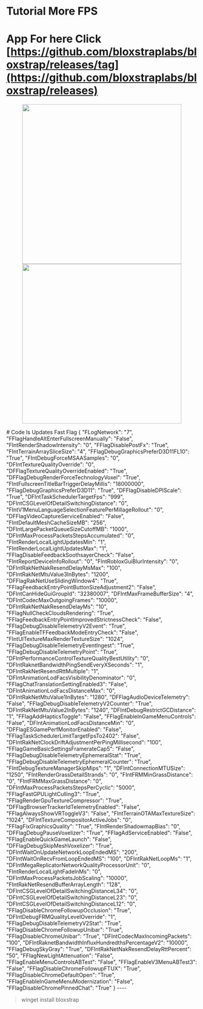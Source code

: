 # Tutorial More FPS
# App For here Click [https://github.com/bloxstraplabs/bloxstrap/releases/tag](https://github.com/bloxstraplabs/bloxstrap/releases)
<p align="center">
    <img src="https://github.com/bloxstraplabs/bloxstrap/raw/main/Images/Bloxstrap-full-dark.png#gh-dark-mode-only" width="420">
    <img src="https://github.com/bloxstraplabs/bloxstrap/raw/main/Images/Bloxstrap-full-light.png#gh-light-mode-only" width="420">
</p>
# Code Is Updates Fast Flag
{
  "FLogNetwork": "7",
  "FFlagHandleAltEnterFullscreenManually": "False",
  "FIntRenderShadowIntensity": "0",
  "FFlagDisablePostFx": "True",
  "FIntTerrainArraySliceSize": "4",
  "FFlagDebugGraphicsPreferD3D11FL10": "True",
  "FIntDebugForceMSAASamples": "0",
  "DFIntTextureQualityOverride": "0",
  "DFFlagTextureQualityOverrideEnabled": "True",
  "DFFlagDebugRenderForceTechnologyVoxel": "True",
  "FIntFullscreenTitleBarTriggerDelayMillis": "18000000",
  "FFlagDebugGraphicsPreferD3D11": "True",
  "DFFlagDisableDPIScale": "True",
  "DFIntTaskSchedulerTargetFps": "999",
  "DFIntCSGLevelOfDetailSwitchingDistance": "0",
  "FIntV1MenuLanguageSelectionFeaturePerMillageRollout": "0",
  "DFFlagVideoCaptureServiceEnabled": "False",
  "FIntDefaultMeshCacheSizeMB": "256",
  "DFIntLargePacketQueueSizeCutoffMB": "1000",
  "DFIntMaxProcessPacketsStepsAccumulated": "0",
  "FIntRenderLocalLightUpdatesMin": "1",
  "FIntRenderLocalLightUpdatesMax": "1",
  "FFlagDisableFeedbackSoothsayerCheck": "False",
  "FIntReportDeviceInfoRollout": "0",
  "FIntRobloxGuiBlurIntensity": "0",
  "DFIntRakNetNakResendDelayMsMax": "100",
  "DFIntRakNetMtuValue3InBytes": "1200",
  "DFFlagRakNetUseSlidingWindow4": "True",
  "FFlagFeedbackEntryPointButtonSizeAdjustment2": "False",
  "DFIntCanHideGuiGroupId": "32380007",
  "DFIntMaxFrameBufferSize": "4",
  "DFIntCodecMaxOutgoingFrames": "10000",
  "DFIntRakNetNakResendDelayMs": "10",
  "FFlagNullCheckCloudsRendering": "True",
  "FFlagFeedbackEntryPointImprovedStrictnessCheck": "False",
  "FFlagDebugDisableTelemetryV2Event": "True",
  "FFlagEnableTFFeedbackModeEntryCheck": "False",
  "FIntUITextureMaxRenderTextureSize": "1024",
  "FFlagDebugDisableTelemetryEventIngest": "True",
  "FFlagDebugDisableTelemetryPoint": "True",
  "DFIntPerformanceControlTextureQualityBestUtility": "0",
  "DFIntRaknetBandwidthPingSendEveryXSeconds": "1",
  "DFIntRakNetResendRttMultiple": "1",
  "DFIntAnimationLodFacsVisibilityDenominator": "0",
  "FFlagChatTranslationSettingEnabled3": "False",
  "DFIntAnimationLodFacsDistanceMax": "0",
  "DFIntRakNetMtuValue1InBytes": "1280",
  "DFFlagAudioDeviceTelemetry": "False",
  "FFlagDebugDisableTelemetryV2Counter": "True",
  "DFIntRakNetMtuValue2InBytes": "1240",
  "DFIntDebugRestrictGCDistance": "1",
  "FFlagAddHapticsToggle": "False",
  "FFlagEnableInGameMenuControls": "False",
  "DFIntAnimationLodFacsDistanceMin": "0",
  "DFFlagESGamePerfMonitorEnabled": "False",
  "FFlagTaskSchedulerLimitTargetFpsTo2402": "False",
  "DFIntRakNetClockDriftAdjustmentPerPingMillisecond": "100",
  "FFlagGameBasicSettingsFramerateCap5": "False",
  "FFlagDebugDisableTelemetryEphemeralStat": "True",
  "FFlagDebugDisableTelemetryEphemeralCounter": "True",
  "FIntDebugTextureManagerSkipMips": "1",
  "DFIntConnectionMTUSize": "1250",
  "FIntRenderGrassDetailStrands": "0",
  "FIntFRMMinGrassDistance": "0",
  "FIntFRMMaxGrassDistance": "0",
  "DFIntMaxProcessPacketsStepsPerCyclic": "5000",
  "FFlagFastGPULightCulling3": "True",
  "FFlagRenderGpuTextureCompressor": "True",
  "DFFlagBrowserTrackerIdTelemetryEnabled": "False",
  "FFlagAlwaysShowVRToggleV3": "False",
  "FIntTerrainOTAMaxTextureSize": "1024",
  "DFIntTextureCompositorActiveJobs": "0",
  "FFlagFixGraphicsQuality": "True",
  "FIntRenderShadowmapBias": "0",
  "DFFlagDebugPauseVoxelizer": "True",
  "FFlagAdServiceEnabled": "False",
  "FFlagEnableQuickGameLaunch": "False",
  "DFFlagDebugSkipMeshVoxelizer": "True",
  "DFIntWaitOnUpdateNetworkLoopEndedMS": "200",
  "DFIntWaitOnRecvFromLoopEndedMS": "100",
  "DFIntRakNetLoopMs": "1",
  "DFIntMegaReplicatorNetworkQualityProcessorUnit": "0",
  "FIntRenderLocalLightFadeInMs": "0",
  "DFIntMaxProcessPacketsJobScaling": "10000",
  "FIntRakNetResendBufferArrayLength": "128",
  "DFIntCSGLevelOfDetailSwitchingDistanceL34": "0",
  "DFIntCSGLevelOfDetailSwitchingDistanceL23": "0",
  "DFIntCSGLevelOfDetailSwitchingDistanceL12": "0",
  "FFlagDisableChromeFollowupOcclusion": "True",
  "DFIntDebugFRMQualityLevelOverride": "1",
  "FFlagDebugDisableTelemetryV2Stat": "True",
  "FFlagDisableChromeFollowupUnibar": "True",
  "FFlagDisableChromeUnibar": "True",
  "DFIntCodecMaxIncomingPackets": "100",
  "DFIntRaknetBandwidthInfluxHundredthsPercentageV2": "10000",
  "FFlagDebugSkyGray": "True",
  "DFIntRakNetNakResendDelayRttPercent": "50",
  "FFlagNewLightAttenuation": "False",
  "FFlagEnableMenuControlsABTest": "False",
  "FFlagEnableV3MenuABTest3": "False",
  "FFlagDisableChromeFollowupFTUX": "True",
  "FFlagDisableChromeDefaultOpen": "True",
  "FFlagEnableInGameMenuModernization": "False",
  "FFlagDisableChromePinnedChat": "True"
}
----

> winget install bloxstrap
